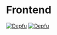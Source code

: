 # Frontend
[![Depfu](https://badges.depfu.com/badges/42cd3ba82e928de02df9cd7f2ed7a3ae/status.svg)](https://depfu.com)
[![Depfu](https://badges.depfu.com/badges/42cd3ba82e928de02df9cd7f2ed7a3ae/overview.svg)](https://depfu.com/github/RogierdeRuijter/montepoeli?project_id=8909)

